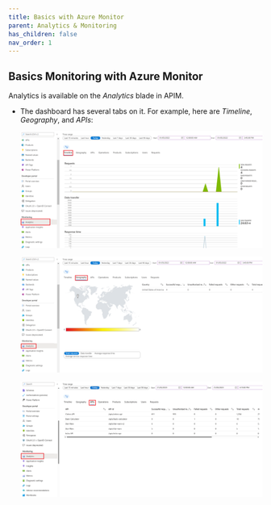 ```yaml
---
title: Basics with Azure Monitor
parent: Analytics & Monitoring
has_children: false
nav_order: 1
---
```



## Basics Monitoring with Azure Monitor

Analytics is available on the _Analytics_ blade in APIM.

- The dashboard has several tabs on it. For example, here are _Timeline_, _Geography_, and _APIs_:

  ![APIM Azure Monitor Analytics](../../assets/images/apim-azure-monitor-analytics-1.png)

  ![APIM Azure Monitor Analytics](../../assets/images/apim-azure-monitor-analytics-2.png)

  ![APIM Azure Monitor Analytics](../../assets/images/apim-azure-monitor-analytics-3.png)
